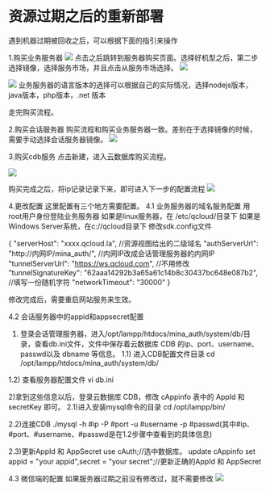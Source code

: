 # 资源过期之后的重新部署 

遇到机器过期被回收之后，可以根据下面的指引来操作

1.购买业务服务器
  ![](//mc.qcloudimg.com/static/img/940bdaae1ceae8572498ef645901fc06/image.png) 
点击之后跳转到服务器购买页面。选择好机型之后，第二步选择镜像，选择服务市场，并且点击从服务市场选择。
 ![](//mc.qcloudimg.com/static/img/83e736257210b27311297f93c651a5c0/image.png)
 
![](//mc.qcloudimg.com/static/img/366b7cc57f14b8a0fb76fbb9bab4500a/image.png)
业务服务器的语言版本的选择可以根据自己的实际情况，选择nodejs版本，java版本，php版本，.net 版本

走完购买流程。


2.购买会话服务器
购买流程和购买业务服务器一致。差别在于选择镜像的时候，需要手动选择会话服务器镜像。
 ![](//mc.qcloudimg.com/static/img/d4d936de673918a49adb3c5d0944cd3e/image.png)



3.购买cdb服务
点击新建，进入云数据库购买流程。
 
![](//mc.qcloudimg.com/static/img/92a1f638f619e59583923303226164fe/image.png)

购买完成之后，将ip记录记录下来，即可进入下一步的配置流程
 ![](//mc.qcloudimg.com/static/img/d34074c0b7f953d77a76af3bee79b6b7/image.png)

4.更改配置
这里配置有三个地方需要配置。
4.1 业务服务器的域名服务配置
用root用户身份登陆业务服务器
如果是linux服务器，在 /etc/qcloud/目录下
如果是Windows Server系统，在c://qcloud目录下
修改sdk.config文件

{
    "serverHost": "xxxx.qcloud.la",   //资源视图给出的二级域名
    "authServerUrl": "http://内网IP/mina_auth/", //内网IP改成会话管理服务器的内网IP
    "tunnelServerUrl": "https://ws.qcloud.com", //不用修改
    "tunnelSignatureKey": "62aaa14292b3a65a61c14b8c30437bc648e087b2", //填写一份随机字符
    "networkTimeout": "30000"
}

修改完成后，需要重启网站服务来生效。



4.2 会话服务器中的appid和appsecret配置
1) 登录会话管理服务器，进入/opt/lampp/htdocs/mina_auth/system/db/目录，查看db.ini文件，文件中保存着云数据库 CDB 的ip、port、username、passwd以及 dbname 等信息。
1.1) 进入CDB配置文件目录
	cd /opt/lampp/htdocs/mina_auth/system/db/
 
1.2) 查看服务器配置文件
	vi db.ini
 
2)拿到这些信息以后，登录云数据库 CDB，修改 cAppinfo 表中的 AppId 和 secretKey 即可。
2.1)进入安装mysql命令的目录
	cd /opt/lampp/bin/
	
2.2)连接CDB
	./mysql -h #ip -P #port -u #username -p #passwd(其中#ip、#port、#username、#passwd是在1.2步骤中查看到的具体信息)

2.3)更新AppId 和 AppSecret
	use cAuth;//选中数据库。
	update cAppinfo set appid = "your appid",secret = "your secret";//更新正确的AppId 和 AppSecret

4.3 微信端的配置
如果服务器过期之前没有修改过，就不需要修改
 ![](//mc.qcloudimg.com/static/img/14e452fece36515dea823818a59370d8/image.jpg)
